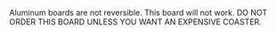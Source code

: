 Aluminum boards are not reversible. This board will not work. DO NOT ORDER THIS BOARD UNLESS YOU WANT AN EXPENSIVE COASTER.